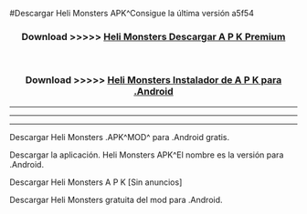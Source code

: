 #Descargar Heli Monsters  APK^Consigue la última versión a5f54



<div align="center">
<h3>Download >>>>> <a href="https://es-sites.web.app/?es= Heli Monsters ">Heli Monsters  Descargar A P K Premium</a></h3><br>

<h3>Download >>>>> <a href="https://es-sites.web.app/?es= Heli Monsters ">Heli Monsters  Instalador de A P K para .Android</a></h3>
</div>


----------------------------------------------------------

----------------------------------------------------------

----------------------------------------------------------

Descargar Heli Monsters  .APK^MOD^ para .Android gratis.

Descargar la aplicación. Heli Monsters  APK^El nombre es la versión para .Android.

Descargar Heli Monsters  A P K [Sin anuncios]

Descargar Heli Monsters  gratuita del mod para .Android.